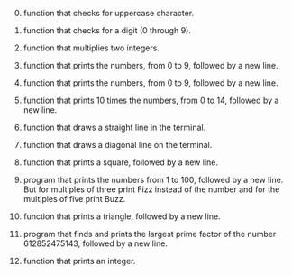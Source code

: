 0. function that checks for uppercase character.

1. function that checks for a digit (0 through 9).

2.  function that multiplies two integers.
3. function that prints the numbers, from 0 to 9, followed by a new line.

4. function that prints the numbers, from 0 to 9, followed by a new line.

5.  function that prints 10 times the numbers, from 0 to 14, followed by a new line.

6. function that draws a straight line in the terminal.

7. function that draws a diagonal line on the terminal.

8.  function that prints a square, followed by a new line.

9.  program that prints the numbers from 1 to 100, followed by a new line. But for multiples of three print Fizz instead of the number and for the multiples of five print Buzz.

10. function that prints a triangle, followed by a new line.

11. program that finds and prints the largest prime factor of the number 612852475143, followed by a new line.

12. function that prints an integer.


